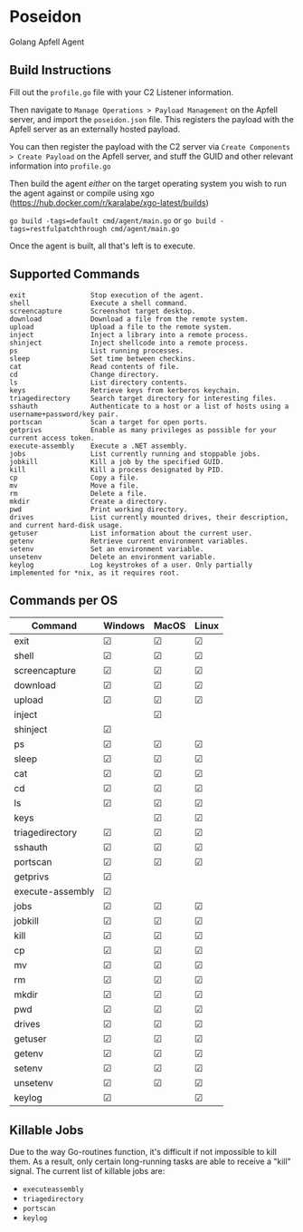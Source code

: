 # Poseidon
Golang Apfell Agent

## Build Instructions

Fill out the `profile.go` file with your C2 Listener information.

Then navigate to `Manage Operations > Payload Management` on the Apfell server, and import the `poseidon.json` file. This registers the payload with the Apfell server as an externally hosted payload.

You can then register the payload with the C2 server via `Create Components > Create Payload` on the Apfell server, and stuff the GUID and other relevant information into `profile.go`

Then build the agent _either_ on the target operating system you wish to run the agent against or compile using xgo (https://hub.docker.com/r/karalabe/xgo-latest/builds)

`go build -tags=default cmd/agent/main.go`
or
`go build -tags=restfulpatchthrough cmd/agent/main.go`

Once the agent is built, all that's left is to execute.

## Supported Commands
```
exit                Stop execution of the agent.
shell               Execute a shell command.
screencapture       Screenshot target desktop.
download            Download a file from the remote system.
upload              Upload a file to the remote system.
inject              Inject a library into a remote process.
shinject            Inject shellcode into a remote process.
ps                  List running processes.
sleep               Set time between checkins.
cat                 Read contents of file.
cd                  Change directory.
ls                  List directory contents.
keys                Retrieve keys from kerberos keychain.
triagedirectory     Search target directory for interesting files.
sshauth             Authenticate to a host or a list of hosts using a username+password/key pair.
portscan            Scan a target for open ports.
getprivs            Enable as many privileges as possible for your current access token.
execute-assembly    Execute a .NET assembly.
jobs                List currently running and stoppable jobs.
jobkill             Kill a job by the specified GUID.
kill                Kill a process designated by PID.
cp                  Copy a file.
mv                  Move a file.
rm                  Delete a file.
mkdir               Create a directory.
pwd                 Print working directory.
drives              List currently mounted drives, their description, and current hard-disk usage.
getuser             List information about the current user.
getenv              Retrieve current environment variables.
setenv              Set an environment variable.
unsetenv            Delete an environment variable.
keylog              Log keystrokes of a user. Only partially implemented for *nix, as it requires root.
```

## Commands per OS

| Command | Windows | MacOS | Linux |
| ------- | ------- | ----- | ----- |
| exit | &#9745; | &#9745; | &#9745; |
| shell | &#9745; | &#9745; | &#9745; |
| screencapture | &#9745; | &#9745; | &#9745; |
| download | &#9745; | &#9745; | &#9745; |
| upload | &#9745; | &#9745; | &#9745; |
| inject |  | &#9745; |  |
| shinject | &#9745; |  |  |
| ps | &#9745; | &#9745; | &#9745; |
| sleep | &#9745; | &#9745; | &#9745; |
| cat | &#9745; | &#9745; | &#9745; |
| cd | &#9745; | &#9745; | &#9745; |
| ls | &#9745; | &#9745; | &#9745; |
| keys |  | &#9745; | &#9745; |
| triagedirectory | &#9745; | &#9745; | &#9745; |
| sshauth | &#9745; | &#9745; | &#9745; |
| portscan | &#9745; | &#9745; | &#9745; |
| getprivs | &#9745; |  |  |
| execute-assembly | &#9745; |  |  |
| jobs | &#9745; | &#9745; | &#9745; |
| jobkill | &#9745; | &#9745; | &#9745; |
| kill |  &#9745; | &#9745; | &#9745; |
| cp | &#9745; | &#9745; | &#9745; |
| mv | &#9745; | &#9745; | &#9745; |
| rm | &#9745; | &#9745; | &#9745; |
| mkdir | &#9745; | &#9745; | &#9745; |
| pwd | &#9745; | &#9745; | &#9745; |
| drives | &#9745; | &#9745; | &#9745; |
| getuser | &#9745; | &#9745; | &#9745; |
| getenv | &#9745; | &#9745; | &#9745; |
| setenv | &#9745; | &#9745; | &#9745; |
| unsetenv | &#9745; | &#9745; | &#9745; |
| keylog | &#9745; |  | &#9745; |

## Killable Jobs

Due to the way Go-routines function, it's difficult if not impossible to kill them. As a result, only certain long-running tasks are able to receive a "kill" signal. The current list of killable jobs are:
- `executeassembly`
- `triagedirectory`
- `portscan`
- `keylog`